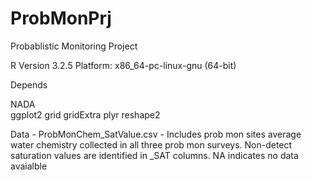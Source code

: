 # ProbMonPrj
Probablistic Monitoring Project

R Version 3.2.5
Platform: x86_64-pc-linux-gnu (64-bit)

Depends

NADA  
ggplot2
grid
gridExtra
plyr
reshape2

Data - ProbMonChem_SatValue.csv - Includes prob mon sites average water chemistry collected in all three prob mon surveys.  Non-detect saturation values are identified in _SAT columns.  NA indicates no data avaialble


